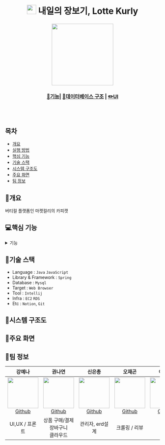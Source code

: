 <h1 align='center'> <img src='https://user-images.githubusercontent.com/21255149/180385609-b0ff770e-470c-4734-bf8c-b0952268b279.png' style='width: 30px; height: 30px;'>&nbsp;내일의 장보기, Lotte Kurly</h1>
<div align='center'>
  <h3></h3>
  <img src='https://user-images.githubusercontent.com/21255149/180385615-741a8077-97fc-46e4-8662-ba29513f2ee7.png' style='width: 200px;'><br/>
  <h3><a href="https://ecshin.notion.site/b90348bc2cc7477682686093e03fc2ef">📘기능</a>| <a href="[https://www.notion.so/ecshin/dc03002ea964433da73578cf9a4cebde](https://ecshin.notion.site/dc03002ea964433da73578cf9a4cebde)">📑데이터베이스 구조</a> | <a href="https://www.figma.com/file/NRqHTD39KUEqH5hZrN9Kkl/LOTTE-Kerly?node-id=0%3A1">✏️UI</a></h3>
</div>
<br/><br/>

## 목차
- [개요](https://github.com/nscv/lotte-kurly#-개요)
- [실행 방법](https://github.com/nscv/lotte-kurly#-실행-방법)
- [핵심 기능](https://github.com/nscv/lotte-kurly#-핵심-기능)
- [기술 스택](https://github.com/nscv/lotte-kurly#-기술-스택)
- [시스템 구조도](https://github.com/nscv/lotte-kurly#-시스템-구조도)
- [주요 화면](https://github.com/nscv/lotte-kurly#-주요-화면)
- [팀 정보](https://github.com/nscv/lotte-kurly#-팀-정보)

## 🚩개요
버티컬 플랫폼인 마켓컬리의 카피캣

## 💻핵심 기능
<details>
<summary> 기능</summary>

### 상품
- 상품 정렬(판매 많은 순, 리뷰 많은 순, 가격 내림차순/오름차순, 카테고리)
- 페이징
- 상품 정보 제공
- ~~검색(예산, 날짜 이름)~~
### 유저
- 아이디 중복
- 비밀번호 처리
- 카카오 소셜 로그인
- 마이페이지 
- 유저 정보 수정
- ~~유저 등급 보여주기(구매기반)~~
#### 주문
- 상품 장바구니에 담기
- ~~상품 찜하기~~
#### 결제
- 상품 결제
 - 포인트 적립
 - ~~포인트 결제~~
#### 리뷰
- 리뷰 작성
- 리뷰 수정
- 리뷰 삭제
- 리뷰 확인
#### 관리자
- 상품 등록
- 카테고리 별 판매 현황
- 회원정보를 활용한 구매 통계
- 매출 현황 확인
- 상품 재고 수정
#### 최근 본 상품
- 최근에 본 상품 리스트
#### 크롤링
- 상품 정보 크롤링
#### 환불
- ~~결제 금액 반환 및 포인트 차감~~
#### 쿠폰
- ~~관리자가 상품에 대한 할인 쿠폰 생성~~
- ~~유저의 생일에 생일 쿠폰 제공~~
#### 추가기능
- ~~팝업으로 쿠폰이나 타임 이벤트 알리기~~
- ~~장바구니~~
- ~~광고~~
- ~~환불~~
</details>

## 🔧기술 스택
 - Language : `Java` `JavaScript`
 - Library & Framework : `Spring`
 - Database : `Mysql`
 - Target : `Web Browser`
 - Tool : `Intellij`
 - Infra : `EC2` `RDS`
 - Etc : `Notion`, `Git`
## 📐시스템 구조도

## 🎇주요 화면

## 🌄팀 정보
|  강예나  |  권나연  |  신은총  |  오재곤 | 이석원  |  최형준  |
| :----------: |  :--------:  |  :---------: |  :---------: | :---------: | :---------: |
| [<img src="https://user-images.githubusercontent.com/62419355/178489222-02bfae9d-d535-4186-ae6c-737e6bfc86ad.png" width="100px" height="100px"><br/>Github](https://github.com/KangYena)| [<img src="https://user-images.githubusercontent.com/21255149/180390053-c286705b-6ddb-4ba1-8777-f3b645cb72c6.png" width="100px" height="100px"><br/>Github](https://github.com/hellonayeon) | [<img src="https://user-images.githubusercontent.com/21255149/178379443-7ead27aa-ec24-4e15-8935-750b1cafa08c.jpg" width="100px" height="100px"><br/>Github](https://github.com/chd830) | [<img src="https://user-images.githubusercontent.com/21255149/180393004-2220f426-35c8-42e6-8492-6f75c5916879.jpg" width="100px" height="100px"><br/>Github](https://github.com/gon-pick)| [<img src="" width="100px" height="100px"><br/>Github](https://github.com/clalsw) | [<img src="" width="100px" height="100px"><br/>Github](https://github.com/choihyeongjun) |
| UI,UX / 프론트 | 상품 구매/결제<br/> 장바구니 <br/> 클라우드 | 관리자, erd설계 | 크롤링 / 리뷰 | 유저 | 상품 |

